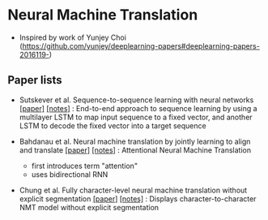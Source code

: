 # Neural Machine Translation

- Inspired by work of Yunjey Choi (https://github.com/yunjey/deeplearning-papers#deeplearning-papers-2016119-)

## Paper lists

- Sutskever et al. Sequence-to-sequence learning with neural networks
[[paper]](http://papers.nips.cc/paper/5346-sequence-to-sequence-learning-with-neural-networks.pdf) 
[[notes]](https://github.com/mjc92/studies/blob/master/notes/Sequence_to_sequence_learning_with_neural_networks.md) 
  : End-to-end approach to sequence learning by using a multilayer LSTM to map input sequence to a fixed vector,
  and another LSTM to decode the fixed vector into a target sequence

- Bahdanau et al. Neural machine translation by jointly learning to align and translate
[[paper]](https://arxiv.org/pdf/1409.0473v7.pdf) 
[[notes]](https://github.com/mjc92/studies/blob/master/notes/Neural_Machine_translation_by_Jointly_Learning_to_Align_and_Translate.md) 
  : Attentional Neural Machine Translation
  - first introduces term "attention"
  - uses bidirectional RNN
  
- Chung et al. Fully character-level neural machine translation without explicit segmentation
[[paper]](https://arxiv.org/pdf/1603.06147v4.pdf)
[[notes]](https://github.com/mjc92/studies/blob/master/notes/Fully_Character-level_Neural_Machine_Translation_without_Explicit_Segmentation.md)
  : Displays character-to-character NMT model without explicit segmentation

